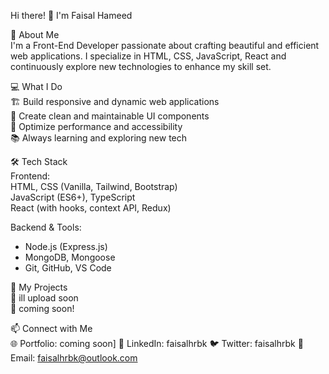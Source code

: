  Hi there! 👋 I'm Faisal Hameed  

 🚀 About Me  
I'm a Front-End Developer passionate about crafting beautiful and efficient web applications. I specialize in HTML, CSS, JavaScript, React and continuously explore new technologies to enhance my skill set.  

💻 What I Do  
🏗️ Build responsive and dynamic web applications  
🎨 Create clean and maintainable UI components  
🚀 Optimize performance and accessibility  
📚 Always learning and exploring new tech  

🛠 Tech Stack  
Frontend:  
 HTML, CSS (Vanilla, Tailwind, Bootstrap)  
 JavaScript (ES6+), TypeScript  
 React (with hooks, context API, Redux)  

Backend & Tools: 
- Node.js (Express.js)  
- MongoDB, Mongoose  
- Git, GitHub, VS Code  

📌 My Projects  
 🚧 ill upload soon  
 🔗 coming soon!  

📫 Connect with Me  
 🌐 Portfolio: coming soon] 
 💼 LinkedIn: faisalhrbk 
 🐦 Twitter: faisalhrbk 
 📧 Email:  faisalhrbk@outlook.com

